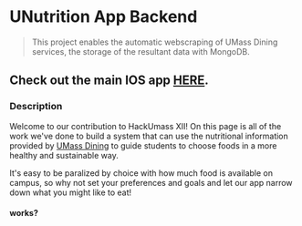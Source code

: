 # UNutrition App Backend

> This project enables the automatic webscraping of UMass Dining services, the storage of the resultant data with MongoDB.
## Check out the main IOS app [HERE](https://github.com/natepl/hackUMassApp).

### Description
Welcome to our contribution to HackUmass XII! On this page is all of the work we've done to build a system that can use the nutritional information provided by [UMass Dining](https://umassdining.com/locations-menus) to guide students to choose foods in a more healthy and sustainable way. 

It's easy to be paralized by choice with how much food is available on campus, so why not set your preferences and goals and let our app narrow down what you might like to eat!


#### works?

